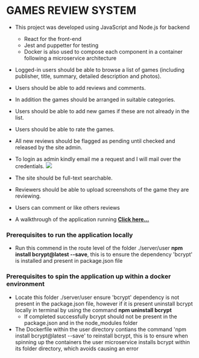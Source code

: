 # GAMES REVIEW SYSTEM
 * This project was developed using JavaScript and Node.js for backend
   * React for the front-end
   * Jest and puppetter for testing
   * Docker is also used to compose each component in a container following a microservice architecture
 * Logged-in users should be able to browse a list of games (including publisher, title, summary, detailed description and photos).
 * Users should be able to add reviews and comments.

 * In addition the games should be arranged in suitable categories.
 * Users should be able to add new games if these are not already in the list.
 * Users should be able to rate the games.
 * All new reviews should be flagged as pending until checked and released by the site admin.
  * To login as admin kindly email me a request and I will mail over the credentials.
<a href="mailto:dianamajek.dd@gmail.com?"><img src="https://img.shields.io/badge/gmail-%23DD0031.svg?&style=for-the-badge&logo=gmail&logoColor=white"/></a>

 * The site should be full-text searchable.
 * Reviewers should be able to upload screenshots of the game they are reviewing.
 * Users can comment or like others reviews

* A walkthrough of the application running [__Click here...__](https://drive.google.com/file/d/1N5KJgeXPstbZcRQz4kOEc65C5pSPcz6T/view?usp=sharing)

### Prerequisites to run the application locally
* Run this commend in the route level of the folder ./server/user __npm install bcrypt@latest --save__, this is to ensure the dependency 'bcrypt' is installed and present in package.json file

### Prerequisites to spin the application up within a docker environment
  * Locate this folder ./server/user ensure 'bcrypt' dependency is not present in the package.json file, however if it is present uninstall bcrypt locally in terminal by using the command __npm uninstall bcrypt__
    * If completed successfully bcrypt should not be present in the package.json and in the node_modules folder
  * The Dockerfile within the user directory contians the command 'npm install bcrypt@latest --save' to reinstall bcrypt, this is to ensure when spinning up the containers the user microservice installs bcrypt within its folder directory, which avoids causing an error
